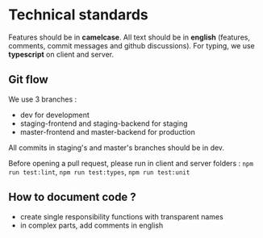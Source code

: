 # Technical standards

Features should be in **camelcase**.
All text should be in **english** (features, comments, commit messages and github discussions).
For typing, we use **typescript** on client and server.

## Git flow

We use 3 branches :

- dev for development
- staging-frontend and staging-backend for staging
- master-frontend and master-backend for production

All commits in staging's and master's branches should be in dev.

Before opening a pull request, please run in client and server folders : `npm run test:lint`, `npm run test:types`, `npm run test:unit`

## How to document code ?

- create single responsibility functions with transparent names
- in complex parts, add comments in english
